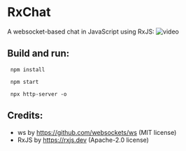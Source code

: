 # RxChat
A websocket-based chat in JavaScript using RxJS:
![video](https://user-images.githubusercontent.com/62397363/88463935-d8822900-ceb6-11ea-9dab-99820a875d0e.gif)

## Build and run:
```
 npm install
```
```
 npm start
```
```
 npx http-server -o
```

## Credits:
- ws by https://github.com/websockets/ws (MIT license)
- RxJS by https://rxjs.dev (Apache-2.0 license)
